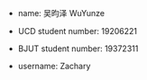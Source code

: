 - name: 吴昀泽 WuYunze

- UCD student number: 19206221

- BJUT student number: 19372311

- username: Zachary

